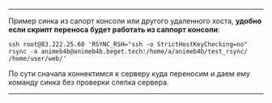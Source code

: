 
---

Пример синка из сапорт консоли или другого удаленного хоста, **удобно если скрипт переноса будет работать из саппорт консоли**:
```
ssh root@83.222.25.60 'RSYNC_RSH="ssh -o StrictHostKeyChecking=no" rsync -a animeb4b@animeb4b.beget.tech:/home/a/animeb4b/test_rsync/ /home/user/web/'
```

По сути сначала коннектимся к серверу куда переносим и даем ему команду синка без проверки слепка сервера.

---

